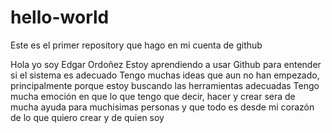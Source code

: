 # hello-world
Este es el primer repository que hago en mi cuenta de github

Hola yo soy Edgar Ordoñez
Estoy aprendiendo a usar Github para entender si el sistema es adecuado
Tengo muchas ideas que aun no han empezado, principalmente porque estoy buscando las herramientas adecuadas
Tengo mucha emoción en que lo que tengo que decir, hacer y crear sera de mucha ayuda para muchisimas personas y que todo es desde mi corazón de lo que quiero crear y de quien soy
